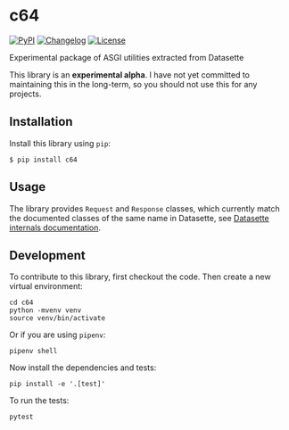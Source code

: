 # c64

[![PyPI](https://img.shields.io/pypi/v/c64.svg)](https://pypi.org/project/c64/)
[![Changelog](https://img.shields.io/github/v/release/simonw/c64?include_prereleases&label=changelog)](https://github.com/simonw/c64/releases)
[![License](https://img.shields.io/badge/license-Apache%202.0-blue.svg)](https://github.com/simonw/c64/blob/main/LICENSE)

Experimental package of ASGI utilities extracted from Datasette

This library is an **experimental alpha**. I have not yet committed to maintaining this in the long-term, so you should not use this for any projects.

## Installation

Install this library using `pip`:

    $ pip install c64

## Usage

The library provides `Request` and `Response` classes, which currently match the documented classes of the same name in Datasette, see [Datasette internals documentation](https://docs.datasette.io/en/stable/internals.html).

## Development

To contribute to this library, first checkout the code. Then create a new virtual environment:

    cd c64
    python -mvenv venv
    source venv/bin/activate

Or if you are using `pipenv`:

    pipenv shell

Now install the dependencies and tests:

    pip install -e '.[test]'

To run the tests:

    pytest
